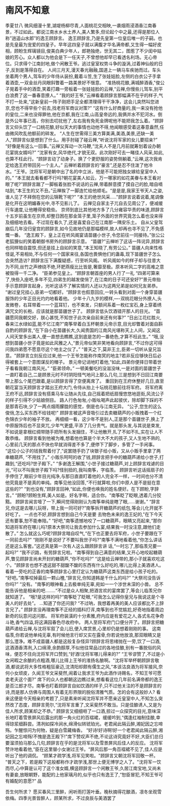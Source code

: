 # 南风不知意
季夏廿八
微风细漫十里,湖堤杨柳尽青,人面桃花交相映,一袭烟雨浸酒香江南春景，不过如此。都说江南水乡水土养人,美人繁多,但论起个中之最,还得是那位人称”逍遥山水郎”的逸王顾辞言。
逸王顾辞言,乃是先皇第一位皇后唯一的子嗣。也是先皇最为宠爱的四皇子。早年这四皇子就以满腹才华名满帝都,又生得一幅好皮相，顾盼生辉璃镜目,俊美白典少年人，郎艳独绝，世无其二，图惹了不少闺中姑娘的芳心。众人都以为他会是下一任天子,不曾想他却早已看透名利场。无心帝位。只求得个江南封地,做个闲散王爷。逃过皇室权势斗争的漩涡,过着神仙般的日子,反到是落得自在。
人间三月天,漫天春光融融,国道上一辆马车疾驰而过。车头坐着两个男人,驾车的少年侍从装扮,戴着斗笠,生了张娃娃脸,左侧的白衣公子手拿着酒壶,一双金丝丹凤眼斜瞥着一路美景好不惬意。
“准扬桃花酿,满城醉酒香,"俊公子晃着手中的酒壶,笑着打趣一旁板着一张娃娃脸的云禅,“云禅,你慢些儿驾车,别平白浪费了这一番春意撩人。”
“我的好王爷,”云禅看着顾辞言那幅满不在乎的样子,气不打一处来,“这新皇前一阵子刚把手足全都清理得干干净净，这会儿突然叫您进京,您也不得早些个前去,找老将军商议对策?”
“这有什么好商量的,我一来没有抢他的皇位,二来也没得罪他,他在京都,我在江南,山高皇帝远的,我俩并水不犯河水。倒是外公年事已高，你别去叨扰他了,左右我有免死金牌呢他不能把我怎么着。“顾辞言又仰头饮了一口桃花酿,好似天大的事情也动他不得,他闻眼感受着这春意盎然,任由微风吹乱他额前的碎发。
“人生在世需得三美方算美满,美酒,美景,还缺一美人,"顾辞言似是想到了什么。用手肘碰了碰云禅,“听说沈将军家的女儿要招亲?”
“好像是有这么一回事。”云禅又挥动一次马鞭,“沈夫人不是几月前就筹划着设办朝花宴挑女婿吗?”
“沈家有女,风华绝代,才貌无双。此次刚好可去一睹佳人风采,如此,也算不枉此行。“顾辞言动了动身子。换了个更舒服的姿势侧躺着,“云禅,这次我肯定给逸王府带回另一个主人。”
云禅听着顾辞言的“豪言”,还是忍不住泼了他冷水。“王爷。沈将军可是朝中出了名的中立派，他是不可能把独女嫁给皇室中人的。”
“本王就去看看都不行吗?朝花宴美人如云，万一哪家的如花美眷与本王看对眼了呢?”顾辞言踹了一脚板着张脸不说话的云禅,带着醉意摸了摸自己的脸,暗自嘀咕到,“本王生的又不丑。”云禅挨了一脚连忙给他顺毛。“是是是,我家王爷天人之姿,谁人见了不拜倒在您的云锦靴下呢?”
“本王的绝世风采.…."顾辞言说着说着,尾调像是化开在这明媚春光中,寻不见影儿了。
云禅见自家主子兀自去见周公了，便减缓行车速度,让他睡得安稳些。
京师到底比其他地方多了几分雍容华责的味道,顾辞言十五岁前虽生在京师,却整日困在那金笼子里,笼子外面的世界究竟怎么着也没来得及细细地去看。不过现在看久了,还是喜爱自己在江南那一隅安乐土。
自从父皇驾崩后几年没归皇宫的顾辞言,如今见故地仍是那幅模样,故人却再也寻不见了,不免感慨一番。
“逸王殿下，皇上正在听风阁宴请苗疆小世子,令您前往一同接待。”张公公老狐狸似的笑着朝御书房外的顾辞言示意。
“苗疆?”云禅听了这话一阵诧异,顾辞言也同样暗自震惊,但还是挂上自如的笑意,“本王知晓了,有劳公公。”
苗疆人向来性格怪诞,不易相处,不与任何一个国家来往,各国也畏惧他们的蛊毒,现下苗疆世子怎么会突然造访?
顾辞言压下满腹疑惑，行至听风阁。
听风阁如今的样子却与往昔大为不同,丝竹之声缭绕不绝,环肥燕瘦比比皆是,奢靡至极。原本听风二字的高难之意被毁得一千二净。
“臣弟参见皇上。“顾辞言朝首座的男人行了一礼
“四弟可算来了,快些入座吧,多年不见,四弟生的越发俊俏了,在江南的日子可还安好?”景元帝抬手示意顾辞言起身，光听这话不了解实情的人还以为这两兄弟是如何兄友弟恭。
“谢过皇兄挂心,臣弟一切都好。“顾辞言也假意回应,一转头看到对面一个身穿苗疆服饰的少年正目光灼灼地看着他。
少年十八九岁的模样,—-双桃花眼分外撩人,头发微卷，右耳带着一一个蓝耳钉，也不束发，只额间系着一枚红宝石,身上穿着绣满咒文的长袍，应该就是那苗疆世子了。
顾辞言低头饮酒错开那人的目光。
“苗疆愿同我朝交好，朕心甚悦,不知世子此次亲自前来还有何事?”
“日出江花红胜火,春来江水绿如蓝,能不忆江南?"南筝举着白玉杯朝景元帝示意,目光却瞥着对面自斟自酌的顾辞言,“在下自小在苗疆长大,久闻贵国的江南风光堪称天上人间，又闻这人间天堂多出美人,便一直想去瞧瞧,这到底是怎的一番绝色,才算不枉此生。”
“哦,没想到苗疆小世子竟是如此风雅之人,“景元帝似笑非笑地看向顾辞言,“不过你这可得问我四弟愿不愿意尽这个地主之仪了。”
“普天之下,莫非王土,臣弟一切听从皇兄旨意。"顾辞言立刻反应过来,他一个王爷怎能称作南冥的地主?若非反应够快日后必得被套上一个意图谋反的帽子。
景元帝记诮地盯着他,“如此,四弟你便择日带着世子看看我朝江南风光。”
“臣弟领命。”
一顿美餐吃的没滋没味,一是对面的苗疆世子一直盯着自己,二是顾景元时不时阴阳怪气地问上那么几句,三是想到不日回江南要带上那么个尾巴跟着,是以顾辞言得了空便离席了。
重回到在王府休整好几日,直至朝花宴当天顾辞言才踏出王府大门,令侍从抬上十坛桃花酿前往将军府。
将军府离王府不远,顾辞言没有搭乘马车让随从先往,自己摇着把纸扇慢悠悠地逛街,风流公子的样子引得不少姑娘侧目。
路人行色匆匆,小贩吆喝声此起彼伏，除却脚下踩的不是那青石块,少了一两点烟雨朦胧的感觉，倒是也与江南无异。
“公子,您生的这么俊俏,怎么买东西不给钱呢!"
顾辞言被这声音吸引过去卖糖葫芦的小贩拽着一个红色锦衣少年的袖子不放。
再细细一看，这少年不是别人,正是那个苗疆世子,换上了中原服饰后也不显突兀,少年气更盛,平添了几分贵气。就是那头发,与其说是束发,不如说是拿根红绸带随手把所有头发捆住，不让他散开,扎了不如不扎,实在让人不敢恭维。
顾辞言看到他被为难,想着他也算是个半大不大的孩子,又人生地不熟的,心里前几天的那点不快也早就消得差不多了,便停下了脚步，多管了一手闲事。
“这位小公子的钱我帮着付了,”说罢随手扔了块银子给小贩，又从小贩手里拿了两串糖葫芦, “不用找了。”
小贩乐呵呵的收了钱,顾辞言把手中的糖葫芦递给小世子,打趣到,“还吃吗?世子殿下。”
“多谢逸王解围,"小世子接过糖葫芦,对上顾辞言戏谑的目光,“可以不叫我世子殿下吗?怪别扭的,我叫南筝，字临羡。
顾辞言听这话摇扇子的手停住了,眼前少年目光纯净,与那日直直盯着他的人完全不一样，一时间也分不清他究竟是不是真的单纯。南筝见他没回答,“不行就算啦,你们中原人是不是挺在意这些的?"
“到也没有,"顾辞言回神,“如此,你便也唤我的姓名便好。在下顾盼,字辞言。”
“顾盼?顾盼生辉,美人如是。好名字啊，适合你。"南筝眨了眨眼,透着几分狡黠。
顾辞言闻言噎了一下,瞬间觉得刚刚认为南筝单纯是瞎了眼,.….谢谢。”
“辞言兄,你这是去哪儿玩呀，带上我一同可好?”南筝拆开糖葫芦的纸包,等会儿化开就不好吃了。
一点也不好,顾辞言想到自己今天是要
去物色未来的逸王妃的,"在下今天还有要事,恕不能奉陪。”
“好吧,"南筝遗憾地咬了一口糖葫芦，眼睛又亮起来,“那你知道将军府在哪儿吗?原本大祭司让我去参加什么宴,结果我一时没注意,跟他们走散了。”
怎么就这么巧呢?顾辞言暗自叹气,“在下也正要去将军府，小世子要跟在下一同前去吗?"
“刚刚不是说好了不要叫我世子吗?"南筝不满地看着他,“你怎么讲话还是这么客套。”这还真是第一次有人这么跟顾辞言讲
话,“一时忘了,那临羡兄要一起吗?”
“我不识路，有劳辞言兄啦。"南筝得到自己满意的结果,又开心地咬起糖葫芦,瞥见顾辞言尚未开封的糖葫芦,“你不吃吗?”
“这是给云禅带的,那小子就喜欢吃这个。"顾辞言也想不透这甜不甜酸不酸的东西有什么好吃的,哪儿比得上美酒诱人。看着一旁吃的正香的南筝顾辞言心里打定认为糖葫芦这类东西是给小孩子吃的。
“好吧。”南筝咬掉最后一颗山楂,“辞言兄,你知道韩是千什么的吗?”
“大祭司没告诉你吗?”
“没有。"南筝的眼神看上去极单纯无辜,宛如一一个涉世未深的小兽。
总不能告诉他是相亲的吧.….…“不过是众人相聚,把酒言欢的宴席罢了,等会儿临羡兄你就知道了。
“哦?是这样的吗?“南筝眨了眨眼,“可我怎么记得你皇兄与我说这是个寻美人的好去处”。
...知道了你还问我?
“不过呐，我想着再美的美人应该都比不上辞言兄了。”
顾辞言没再理南筝不正经的插科打诨,南筝到也不觉尴尬,好奇地指着周边新奇的玩意问这问那。
将军府装潢的十分素雅,府内应是有爱花之人,各式名花争奇斗艳,香气四溢,将这满园春色尽收府中。
两人至将军府门口便分开了。顾辞言把糖葫芦递给云禅,与沈将军叙了会儿旧,便入席赏景,心里却仍是想着刚刚的事。
这南临羡,你若说他单纯无辜,有时候他言行却又实在露骨,你若说他放浪,那双眼睛又是那么澄净。难不成苗疆人都是这般复杂怪异?顾辞言将思绪抛在一旁,饮了一口酒,这酒酒香清冽,入口绵滑,余韵醇厚,不似他往常品过的各地佳酿,别有一番脱俗的风味，便忍不住向沈将军开口赞到,“好酒!沈将军哪儿得来的?”
“王爷谬赞了,不过是小女闲暇之余酿的点粗酒,哪儿比得上王爷的淮扬名酿啊。"沈将军举杯朝顾辞言敬酒,都说武将大多性格粗狂豪迈,沈清阳却颇有儒生之风,“本该沽良酒为将军接风,奈何小女顽皮，久闻王爷文采斐然,闹着让我求王爷为此酒作诗赐名，不知王爷可愿卖老夫这个面?”
席下的众人也都朝这边瞧过来,想看看这位几年前名满帝都的逸王是否江郎才尽。南筝也盯着顾辞言自如饮酒的样子,只不过他关注的不是顾辞言的诗,而是那人仿佛与周围人有着无形界限的脱俗清雅气质。怎的会有这般妙人?
看来这便是今天相亲的考题了,只是素来听闻沈将军并不愿亲近皇室中人,不知怎么突然改了态度，顾辞言莞尔,“沈将军言重了,文采斐然不敢当。只是佳酿诱人,又是为佳人所求,顾某却之不恭。”
顾辞言又细细咂了一口酒,掠过一众探究的目光,意味深长地盯着雪景屏风后露出的那一角火红的百褶裙，缓缓吟到,“偶逢红袖制佳酿,幸得琼浆细斟尝。清冽如探冷涧水,绵滑似转琥珀光。老君闻此隔云醉,湘妃因之忘啼殇。乍醒惊问为何物，疑是白雪藏梅香。
“好诗!好诗啊!好一个老君闻此隔云醉,湘妃因之忘啼殇!不愧是逸王殿下!"席下赞叹声不绝,不论这诗究竟好不好,大臣们总归要溜须拍马那么几句,顾辞言在乎的是沈将军以及雪景屏风后佳人的反应。
沈将军赞许地看着他,“臣在这里替小女谢过王爷。“屏风后那一角百褶裙不见了,佳人应是听出了他的调侃。
“顾某才疏学浅,将军见笑啦。"顾辞言又朝沈将军回敬一杯。
“普天之下，若是殿下这般都称作才疏学浅,那世上便无博学之人了。"沈将军一饮而尽,心中算是认可了这个准女婿,横竖顾辞言一个闲散王爷,久居江南宝地,又尚未有妻妾,放眼朝野，能配的上他家璃月的,似乎也只有逸王了,“恕臣冒犯,不知王爷可有婚配的意愿?”
品





吾生何所求？
愿买春风三里醉，闲听雨打莲叶垂。晚秋摘得花酿酒，凛冬坐观雪依梅。四季光景皆醉人，顾某所求，不过良辰与美酒罢了